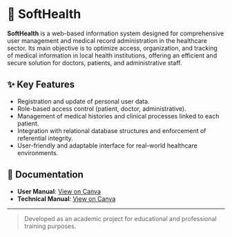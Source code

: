 # 🏥 SoftHealth

**SoftHealth** is a web-based information system designed for comprehensive user management and medical record administration in the healthcare sector. Its main objective is to optimize access, organization, and tracking of medical information in local health institutions, offering an efficient and secure solution for doctors, patients, and administrative staff.

## ✨ Key Features

- Registration and update of personal user data.
- Role-based access control (patient, doctor, administrative).
- Management of medical histories and clinical processes linked to each patient.
- Integration with relational database structures and enforcement of referential integrity.
- User-friendly and adaptable interface for real-world healthcare environments.

## 📘 Documentation

- **User Manual**: [View on Canva](https://www.canva.com/design/DAGpcOvtEyA/2RRa7PIz42Knl4IQaVChmQ/edit)
- **Technical Manual**: [View on Canva](https://www.canva.com/design/DAGoGmvJWGs/pPrCgZZ2F1MrAmqeKgvAHg/edit)

---

> Developed as an academic project for educational and professional training purposes.
